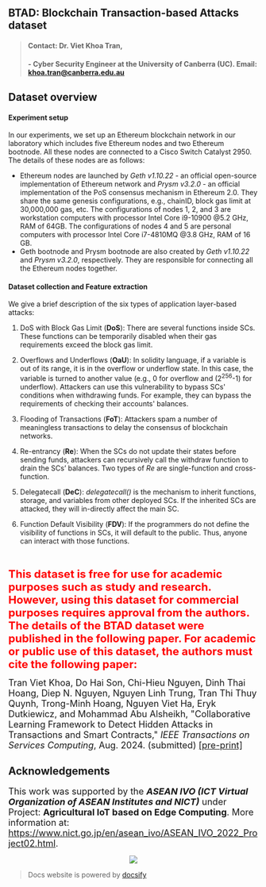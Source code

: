 ## BTAD: Blockchain Transaction-based Attacks dataset

> #### Contact: Dr. Viet Khoa Tran, 
> #### - Cyber Security Engineer at the University of Canberra (UC). Email: [ khoa.tran@canberra.edu.au](mailto:khoa.tran@canberra.edu.au) 

## Dataset overview

#### Experiment setup

In our experiments, we set up an Ethereum blockchain network in our laboratory which includes five Ethereum nodes and two Ethereum bootnode. All these nodes are connected to a Cisco Switch Catalyst 2950. The details of these nodes are as follows:
-  Ethereum nodes are launched by *Geth v1.10.22* - an official open-source implementation of Ethereum network and *Prysm v3.2.0* - an official implementation of the PoS consensus mechanism in Ethereum 2.0. They share the same genesis configurations, e.g., chainID, block gas limit at 30,000,000 gas, etc. The configurations of nodes 1, 2, and 3 are workstation computers with processor Intel Core i9-10900 @5.2 GHz, RAM of 64GB. The configurations of nodes 4 and 5 are personal computers with processor Intel Core i7-4810MQ @3.8 GHz, RAM of 16 GB.
- Geth bootnode and Prysm bootnode are also created by *Geth v1.10.22* and *Prysm v3.2.0*, respectively. They are responsible for connecting all the Ethereum nodes together.

#### Dataset collection and Feature extraction
We give a brief description of the six types of application layer-based attacks:
1. DoS with Block Gas Limit (**DoS**): There are several functions inside SCs. These functions can be temporarily disabled when their gas requirements exceed the block gas limit.

2. Overflows and Underflows (**OaU**): In solidity language, if a variable is out of its range, it is in the overflow or underflow state. In this case, the variable is turned to another value (e.g., 0 for overflow and (2<sup>256</sup>-1) for underflow). Attackers can use this vulnerability to bypass SCs' conditions when withdrawing funds. For example, they can bypass the requirements of checking their accounts' balances. 

3. Flooding of Transactions (**FoT**): Attackers spam a number of meaningless transactions to delay the consensus of blockchain networks.

4. Re-entrancy (**Re**): When the SCs do not update their states before sending funds, attackers can recursively call the withdraw function to drain the SCs’ balances. Two types of *Re* are single-function and cross-function.

5. Delegatecall (**DeC**): *delegatecall()* is the mechanism to inherit functions, storage, and variables from other deployed SCs. If the inherited SCs are attacked, they will in-directly affect the main SC. 

6. Function Default Visibility (**FDV**): If the programmers do not define the visibility of functions in SCs, it will default to the public. Thus, anyone can interact with those functions.
</br>

<span style="color:red; font-size:22px"><b>This dataset is free for use for academic purposes such as study and research. However, using this dataset for commercial purposes requires approval from the authors. The details of the BTAD dataset were published in the following paper. For academic or public use of this dataset, the authors must cite the following paper:</b></span>

<span style="font-size:18px"> Tran Viet Khoa, Do Hai Son, Chi-Hieu Nguyen, Dinh Thai Hoang, Diep N. Nguyen, Nguyen Linh Trung, Tran Thi Thuy Quynh, Trong-Minh Hoang, Nguyen Viet Ha, Eryk Dutkiewicz, and Mohammad Abu Alsheikh, "Collaborative Learning Framework to Detect Hidden Attacks in Transactions and Smart Contracts," <i>IEEE Transactions on Services Computing</i>, Aug. 2024. (submitted) <a href="https://arxiv.org/abs/2308.15804" target="_blank">[pre-print]</a><span>

## Acknowledgements

<div style="font-size:18px">
This work was supported by the <b><i>ASEAN IVO (ICT Virtual Organization of ASEAN Institutes and NICT)</i></b> under Project: <b>Agricultural IoT based on Edge Computing</b>. More information at: <a href="https://www.nict.go.jp/en/asean_ivo/ASEAN_IVO_2022_Project02.html" target="_blank">https://www.nict.go.jp/en/asean_ivo/ASEAN_IVO_2022_Project02.html</a>. 
</div>

<p float="left" style="text-align-last: center">
  <a href="https://www.nict.go.jp/en/asean_ivo/ASEAN_IVO_2022_Project02.html" target="_blank"><img src="./assets/img/IVO.png" class="ivo"/></a>
</p>

> Docs website is powered by [docsify](https://docsify.js.org/)
